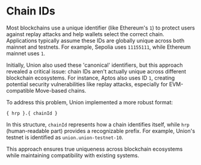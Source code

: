 # Chain IDs

Most blockchains use a unique identifier (like Ethereum's `1`) to protect users against replay attacks and help wallets select the correct chain. Applications typically assume these IDs are globally unique across both mainnet and testnets. For example, Sepolia uses `11155111`, while Ethereum mainnet uses `1`.

Initially, Union also used these 'canonical' identifiers, but this approach revealed a critical issue: chain IDs aren't actually unique across different blockchain ecosystems. For instance, Aptos also uses ID `1`, creating potential security vulnerabilities like replay attacks, especially for EVM-compatible Move-based chains.

To address this problem, Union implemented a more robust format:

```
{ hrp }.{ chainId }
```

In this structure, `chainId` represents how a chain identifies itself, while `hrp` (human-readable part) provides a recognizable prefix. For example, Union's testnet is identified as `union.union-testnet-10`.

This approach ensures true uniqueness across blockchain ecosystems while maintaining compatibility with existing systems.
